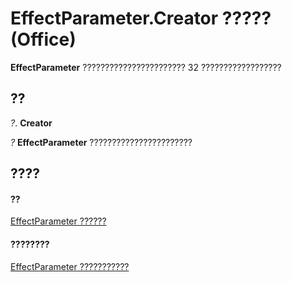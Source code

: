 
# EffectParameter.Creator ????? (Office)

 **EffectParameter** ??????????????????????? 32 ??????????????????


## ??

 _?_. **Creator**

 _?_ **EffectParameter** ???????????????????????


## ????


#### ??


[EffectParameter ??????](975669fc-cf50-ac64-e6b5-84ff5397829b.md)
#### ????????


[EffectParameter ???????????](http://msdn.microsoft.com/library/a52ed620-d0eb-4111-495e-bfe6e768c8df%28Office.15%29.aspx)